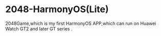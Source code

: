 # 2048-HarmonyOS(Lite)
2048Game,which is my first HarmonyOS APP,which can run on Huawei Watch GT2 and later GT series .
